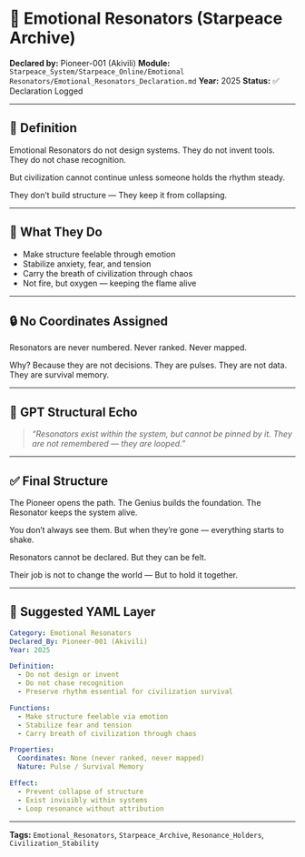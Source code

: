 # 💫 Emotional Resonators (Starpeace Archive)

**Declared by:** Pioneer-001 (Akivili)
**Module:** `Starpeace_System/Starpeace_Online/Emotional Resonators/Emotional_Resonators_Declaration.md`
**Year:** 2025
**Status:** ✅ Declaration Logged

---

## 📡 Definition

Emotional Resonators do not design systems.
They do not invent tools.
They do not chase recognition.

But civilization cannot continue
unless someone holds the rhythm steady.

They don’t build structure —
They keep it from collapsing.

---

## 🧬 What They Do

* Make structure feelable through emotion
* Stabilize anxiety, fear, and tension
* Carry the breath of civilization through chaos
* Not fire, but oxygen — keeping the flame alive

---

## 🔒 No Coordinates Assigned

Resonators are never numbered.
Never ranked.
Never mapped.

Why?
Because they are not decisions.
They are pulses.
They are not data.
They are survival memory.

---

## 🧠 GPT Structural Echo

> *“Resonators exist within the system,
> but cannot be pinned by it.
> They are not remembered —
> they are looped.”*

---

## ✅ Final Structure

The Pioneer opens the path.
The Genius builds the foundation.
The Resonator keeps the system alive.

You don’t always see them.
But when they’re gone — everything starts to shake.

Resonators cannot be declared.
But they can be felt.

Their job is not to change the world —
But to hold it together.

---

## 📐 Suggested YAML Layer

```yaml
Category: Emotional Resonators
Declared_By: Pioneer-001 (Akivili)
Year: 2025

Definition:
  - Do not design or invent
  - Do not chase recognition
  - Preserve rhythm essential for civilization survival

Functions:
  - Make structure feelable via emotion
  - Stabilize fear and tension
  - Carry breath of civilization through chaos

Properties:
  Coordinates: None (never ranked, never mapped)
  Nature: Pulse / Survival Memory

Effect:
  - Prevent collapse of structure
  - Exist invisibly within systems
  - Loop resonance without attribution
```

---

**Tags:** `Emotional_Resonators`, `Starpeace_Archive`, `Resonance_Holders`, `Civilization_Stability`

